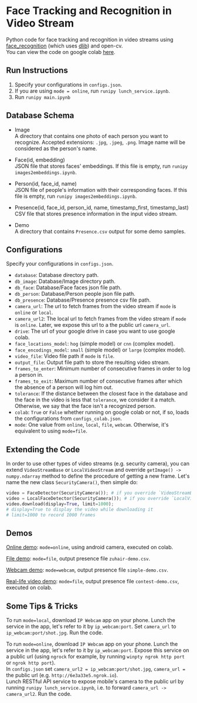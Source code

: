 

# Face Tracking and Recognition in Video Stream
Python code for face tracking and recognition in video streams
using [face_recognition](https://github.com/ageitgey/face_recognition)
(which uses [dlib](https://github.com/davisking/dlib))
and open-cv.  
You can view the code on google colab [here](https://colab.research.google.com/drive/1OoYeBeFAKrwLUwNizExD37NprGI0acUT).


## Run Instructions
1. Specify your configurations in `configs.json`.
2. If you are using `mode = online`, run `runipy lunch_service.ipynb`.
3. Run `runipy main.ipynb`


## Database Schema
- Image  
A directory that contains one photo of each person you want to recognize.
Accepted extensions: `.jpg`, `.jpeg`, `.png`.
Image name will be considered as the person's name.

- Face(id, embedding)  
JSON file that stores faces' embeddings.
If this file is empty, run `runipy images2embeddings.ipynb`.

- Person(id, face_id, name)  
JSON file of people's information with their corresponding faces.
If this file is empty, run `runipy images2embeddings.ipynb`.

- Presence(id, face_id, person_id, name, timestamp_first, timestamp_last)  
CSV file that stores presence information in the input video stream.

- Demo  
A directory that contains `Presence.csv` output for some demo samples.


## Configurations
Specify your configurations in `configs.json`.
- `database`: Database directory path.
- `db_image`: Database/Image directory path.
- `db_face`: Database/Face faces json file path.
- `db_person`: Database/Person people json file path.
- `db_presence`: Database/Presence presence csv file path.
- `camera_url`: The url to fetch frames from the video stream if `mode` is `online` or `local`.
- `camera_url2`: The local url to fetch frames from the video stream if `mode` is `online`.
Later, we expose this url to a the public url `camera_url`.
- `drive`: The url of your google drive in case you want to use google colab.
- `face_locations_model`: `hog` (simple model) or `cnn` (complex model).
- `face_encodings_model`: `small` (simple model) or `large` (complex model).
- `video_file`: Video file path if `mode` is `file`.
- `output_file`: Output file path to store the resulting video stream.
- `frames_to_enter`: Minimum number of consecutive frames in order to log a person in.
- `frames_to_exit`: Maximum number of consecutive frames after which the absence of a person will log him out.
- `tolerance`: If the distance between the closest face in the database and the face in the video is less that `tolerance`,
we consider it a match. Otherwise, we say that the face isn't a recognized person.
- `colab`: `True` or `False` whether running on google colab or not, if so, loads the configurations from `configs_colab.json`.
- `mode`: One value from `online`, `local`, `file`, `webcam`.
Otherwise, it's equivalent to using `mode=file`.


## Extending the Code
In order to use other types of video streams (e.g. security camera),
you can extend `VideoStreamBase` or `LocalVideoStream`
and override `getImage() -> numpy.ndarray` method
to define the procedure of getting a new frame.
Let's name the new class `SecurityCamera()`,
then simple do:  
```python
video = FaceDetector(SecurityCamera()); # if you override `VideoStreamBase` (works best in notebook or colab)
video = LocalFaceDetector(SecurityCamera()); # if you override `LocalVideoStream` (works best locally as it uses cv2.imshow)
video.download(display=True, limit=1000);
# display=True to display the video while downloading it
# limit=1000 to record 1000 frames
```


## Demos
[Online demo](https://i.imgur.com/2K3IZtj.mp4):
`mode=online`, using android camera, executed on colab.

[File demo](https://imgur.com/ur1eyb5.mp4):
`mode=file`, output presence file `zuhair-demo.csv`.

[Webcam demo](https://imgur.com/DaWxRIM.mp4):
`mode=webcam`, output presence file `simple-demo.csv`.

[Real-life video demo](https://youtu.be/sNtJhgIojtU):
`mode=file`, output presence file `contest-demo.csv`, executed on colab.


## Some Tips & Tricks
To run `mode=local`, download `IP Webcam` app on your phone.
Lunch the service in the app, let's refer to it by `ip_webcam:port`.
Set `camera_url` to `ip_webcam:port/shot.jpg`.
Run the code.

To run `mode=online`, download `IP Webcam` app on your phone.
Lunch the service in the app, let's refer to it by `ip_webcam:port`.
Expose this service on a public url
(using `ngrock` for example, by running
`winpty ngrok http port` or `ngrok http port`).  
In `configs.json` set `camera_url2 = ip_webcam:port/shot.jpg`,
`camera_url = ` the public url (e.g. `http://6e3a33e5.ngrok.io`).  
Lunch RESTful API service to expose mobile's camera
to the public url by running
`runipy lunch_service.ipynb`,
i.e. to forward `camera_url -> camera_url2`.
Run the code.





